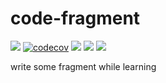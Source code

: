 # code-fragment
[![](https://img.shields.io/travis/rofinily/code-fragment.svg)](https://travis-ci.com/rofinily/code-fragment)
[![codecov](https://codecov.io/gh/rofinily/code-fragment/branch/master/graph/badge.svg)](https://codecov.io/gh/rofinily/code-fragment)
![](https://img.shields.io/github/commit-activity/y/rofinily/code-fragment.svg)
![](https://img.shields.io/github/languages/code-size/rofinily/code-fragment.svg)
![](https://img.shields.io/github/license/rofinily/code-fragment.svg)

write some fragment while learning
